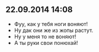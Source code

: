 ## 22.09.2014 14:08

- Фуу, как у тебя ноги воняют!
- Ну дак они же из жопы растут.
- Ну у меня то не воняют!
- А ты руки свои понюхай!

